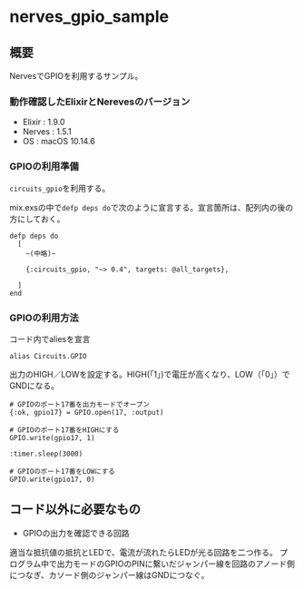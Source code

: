 # nerves_gpio_sample

## 概要

NervesでGPIOを利用するサンプル。

### 動作確認したElixirとNerevesのバージョン

 - Elixir : 1.9.0 
 - Nerves : 1.5.1 
 - OS : macOS 10.14.6

### GPIOの利用準備

`circuits_gpio`を利用する。

mix.exsの中で`defp deps do`で次のように宣言する。宣言箇所は、配列内の後の方にしておく。

```
defp deps do
  [
    ~(中略)~

    {:circuits_gpio, "~> 0.4", targets: @all_targets},

  ]
end
```

### GPIOの利用方法

コード内でaliesを宣言

```
alias Circuits.GPIO
```

出力のHIGH／LOWを設定する。HIGH(「1」)で電圧が高くなり、LOW（「0」）でGNDになる。

```
# GPIOのポート17番を出力モードでオープン
{:ok, gpio17} = GPIO.open(17, :output)

# GPIOのポート17番をHIGHにする
GPIO.write(gpio17, 1)

:timer.sleep(3000)

# GPIOのポート17番をLOWにする
GPIO.write(gpio17, 0)
```


## コード以外に必要なもの

 - GPIOの出力を確認できる回路
 
  適当な抵抗値の抵抗とLEDで、電流が流れたらLEDが光る回路を二つ作る。
  プログラム中で出力モードのGPIOのPINに繋いだジャンパー線を回路のアノード側につなぎ、カソード側のジャンパー線はGNDにつなぐ。

